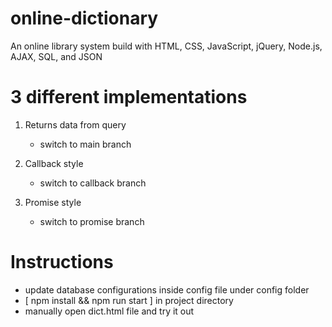 # online-dictionary

An online library system build with HTML, CSS, JavaScript, jQuery, Node.js, AJAX, SQL, and JSON

# 3 different implementations

1. Returns data from query
   - switch to main branch

2. Callback style
   - switch to callback branch

3. Promise style
   - switch to promise branch

# Instructions

- update database configurations inside config file under config folder
- [ npm install && npm run start ] in project directory
- manually open dict.html file and try it out